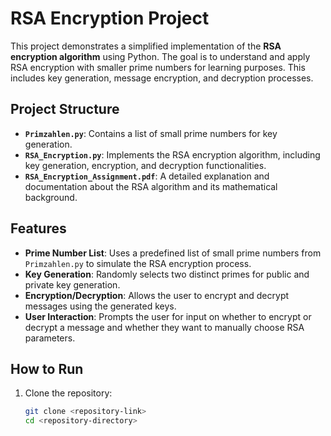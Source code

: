 # RSA Encryption Project

This project demonstrates a simplified implementation of the **RSA encryption algorithm** using Python. The goal is to understand and apply RSA encryption with smaller prime numbers for learning purposes. This includes key generation, message encryption, and decryption processes.

## Project Structure
- **`Primzahlen.py`**: Contains a list of small prime numbers for key generation.
- **`RSA_Encryption.py`**: Implements the RSA encryption algorithm, including key generation, encryption, and decryption functionalities.
- **`RSA_Encryption_Assignment.pdf`**: A detailed explanation and documentation about the RSA algorithm and its mathematical background.

## Features
- **Prime Number List**: Uses a predefined list of small prime numbers from `Primzahlen.py` to simulate the RSA encryption process.
- **Key Generation**: Randomly selects two distinct primes for public and private key generation.
- **Encryption/Decryption**: Allows the user to encrypt and decrypt messages using the generated keys.
- **User Interaction**: Prompts the user for input on whether to encrypt or decrypt a message and whether they want to manually choose RSA parameters.

## How to Run
1. Clone the repository:
   ```bash
   git clone <repository-link>
   cd <repository-directory>
